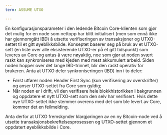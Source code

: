 ```yaml
---
term: ASSUME UTXO

---
```

En konfigurasjonsparameter i den ledende Bitcoin Core-klienten som gjør det mulig for en node som nettopp har blitt initialisert (men som ennå ikke har gjennomgått IBD) å utsette verifiseringen av transaksjoner og UTXO-settet til et gitt øyeblikksbilde. Konseptet baserer seg på bruk av et UTXO-sett (en liste over alle eksisterende UTXO-er på et gitt tidspunkt) som leveres av Core og antas å være nøyaktig, noe som gjør at noden svært raskt kan synkroniseres med kjeden med mest akkumulert arbeid. Siden noden hopper over det lange IBD-trinnet, blir den raskt operativ for brukeren. Anta at UTXO deler synkroniseringen (IBD) inn i to deler:


- Først utfører noden Header First Sync (kun verifisering av overskrifter) og anser UTXO-settet fra Core som gyldig;
- Når noden er i drift, vil den verifisere hele blokkhistorikken i bakgrunnen og oppdatere et nytt UTXO-sett som den selv har verifisert. Hvis dette nye UTXO-settet ikke stemmer overens med det som ble levert av Core, kommer det en feilmelding.

Anta derfor at UTXO fremskynder klargjøringen av en ny Bitcoin-node ved å utsette transaksjonsbekreftelsesprosessen og UTXO-settet gjennom et oppdatert øyeblikksbilde i Core.